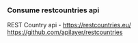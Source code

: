 ### Consume restcountries api
REST Country api - https://restcountries.eu/
https://github.com/apilayer/restcountries
